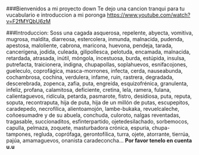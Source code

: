 ###Bienvenidos a mi proyecto down
Te dejo una cancion tranqui para tu vucabulario e introduccion a mi poronga 
https://www.youtube.com/watch?v=F2fMYQbU6zM

###Introduccion:
Soss una cagada asquerosa, repelente, abyecta, vomitiva, mugrosa, maldita, diarreosa, estercolera, inmunda, malnacida, pudenda, apestosa, maloliente, cabrona, maricona, huevona, pendeja, tarada, cancerígena, jodida, culeada, gilipollesca, pelotuda, encamada, malnacida, retardada, atrasada, inútil, móngola, incestuosa, burda, estúpida, insulsa, putrefacta, traicionera, indigna, chupapollas, soplahuevos, esnifacojones, gueleculo, coprofágica, masca-morrones, infecta, cerda, nauseabunda, cochambrosa, cochina, verdulera, infame, ruin, rastrera, degradada, descerebrada, zopenca, zafia, puta, engreída, esquizofrénica, granulenta, infeliz, profana, calamitosa, deficiente, cretina, lela, ramera, fulana, calientaguevos, ridícula, petarda, pasmarote, fistro, desidiosa, puta, reputa, soputa, recontraputa, hija de puta, hija de un millón de putas, escupepitos, caradepedo, necrofílica, alientoamojón, lambe-bukaka, revuelcaleche, coñoesumadre y de su abuela, conchuda, culoroto, nalgas reventadas, tragasable, succionaditos, esfinterpartido, ojetedesilachado, sorbemocos, capulla, pelmaza, zoquete, masturbadora crónica, espuria, chupa-tampones, regluda, coprófaga, gerontofílica, turra, ojete, atorrante, tierrúa, pajúa, amamaguevos, onanista caradeconcha... **Por favor tenelo en cuenta u.u**
